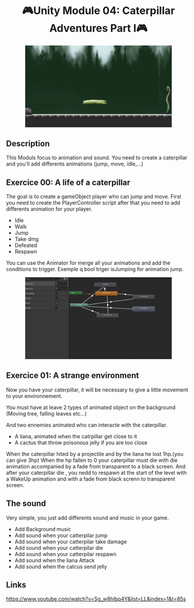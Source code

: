 <h1 align='center'>🎮Unity Module 04: Caterpillar Adventures Part I🎮</h1>

<div align='center'>
  <img src="https://github.com/Skellax/42Post-Cursus/blob/main/Unity/UnityModule04/game" width=400>
  
</div>

<h2>Description</h2>

This Moduls focus to animation and sound. You need to create a caterpillar  and you'll add differents 
animations (jump, move, idle,...)


<h2>Exercice 00: A life of a caterpillar</h2>

The goal is to create a gameObject player who can  jump and move. First you need to create 
the PlayerController script  after that you need to add differents animation for your player.
<ul>
  <li> Idle</li>
  <li>Walk</li>
  <li>Jump</li>
  <li>Take dmg</li>
  <li>Defeated</li>
  <li>Respawn</li>
</ul>

You can use the Animator for merge all your animations and add the conditions to trigger.
Exemple q bool triger isJumping for animation jump.

<div align="center">
  <img src= "https://github.com/Skellax/42Post-Cursus/blob/main/Unity/UnityModule04/Animator" width=400/>
</div>

<h2>Exercice 01: A strange environment</h2>

Now you have your caterpillar, it will be necessary to give a little movement to your environnement.

You must have at leave 2 types of animated object on the background (Moving tree, falling leaves etc...)

And two ennemies animated who can interacte with the caterpillar.

<ul>
  <li>A liana, animated when the catrpillar get close to it</li>
  <li>A cactus that throw poisonous jelly if you are too close</li>  
</ul>

When the caterpillar hited by a projectile and by the liana he lost 1hp.(you can give 3hp)
When the hp fallen to 0 your caterpillar must die  with die animation accompanied by a fade
from transparent to a black screen.
And after your caterpillar die , you nedd to respawn at the start of the level with a WakeUp animation
and with a fade from black screnn to transparent screen.

<h2>The sound</h2>

Very simple, you just add differents sound and music in your game.

<ul>
  <li>Add Background music</li>
  <li>Add sound when your catterpilar jump</li>
  <li>Add sound when your catterpilar take damage</li>
  <li>Add sound when your catterpilar die</li>
  <li>Add sound when your catterpilar respawn</li>
  <li>Add sound when the liana Attack</li>
  <li>Add sound when the catcus send jelly</li>
</ul>

<h2>Links</h2>

https://www.youtube.com/watch?v=Sg_w8hIbp4Y&list=LL&index=1&t=85s
